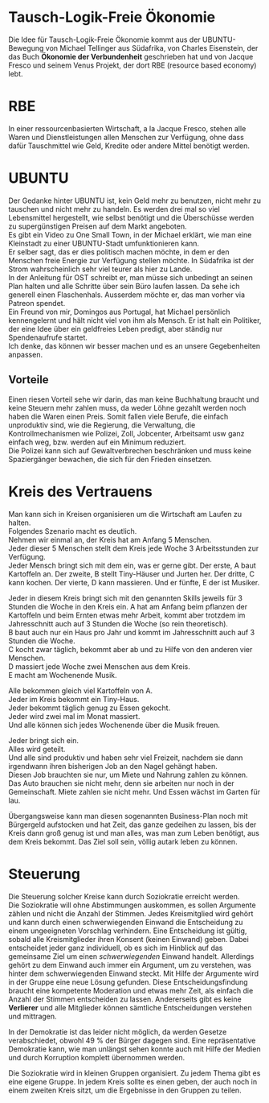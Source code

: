 # Tausch-Logik-Freie Ökonomie 
Die Idee für Tausch-Logik-Freie Ökonomie kommt aus der UBUNTU-Bewegung von Michael Tellinger aus Südafrika, von Charles Eisenstein, der das Buch **Ökonomie der Verbundenheit** geschrieben hat und von Jacque Fresco und seinem Venus Projekt, der dort RBE (resource based economy) lebt.  

# RBE
In einer ressourcenbasierten Wirtschaft, a la Jacque Fresco, stehen alle Waren und Dienstleistungen allen Menschen zur Verfügung, ohne dass dafür Tauschmittel wie Geld, Kredite oder andere Mittel benötigt werden. 

# UBUNTU
Der Gedanke hinter UBUNTU ist, kein Geld mehr zu benutzen, nicht mehr zu tauschen und nicht mehr zu handeln. Es werden drei mal so viel Lebensmittel hergestellt, wie selbst benötigt und die Überschüsse werden zu supergünstigen Preisen auf dem Markt angeboten.  
Es gibt ein Video zu One Small Town, in der Michael erklärt, wie man eine Kleinstadt zu einer UBUNTU-Stadt umfunktionieren kann.  
Er selber sagt, das er dies politisch machen möchte, in dem er den Menschen freie Energie zur Verfügung stellen möchte. In Südafrika ist der Strom wahrscheinlich sehr viel teurer als hier zu Lande.  
In der Anleitung für OST schreibt er, man müsse sich unbedingt an seinen Plan halten und alle Schritte über sein Büro laufen lassen. Da sehe ich generell einen Flaschenhals. 
Ausserdem möchte er, das man vorher via Patreon spendet.  
Ein Freund von mir, Domingos aus Portugal, hat Michael persönlich kennengelernt und hält nicht viel von ihm als Mensch. Er ist halt ein Politiker, der eine Idee über ein geldfreies Leben predigt, aber ständig nur Spendenaufrufe startet.  
Ich denke, das können wir besser machen und es an unsere Gegebenheiten anpassen.

## Vorteile
Einen riesen Vorteil sehe wir darin, das man keine Buchhaltung braucht und keine Steuern mehr zahlen muss, da weder Löhne gezahlt werden noch haben die Waren einen Preis. Somit fallen viele Berufe, die einfach unproduktiv sind, wie die Regierung, die Verwaltung, die Kontrollmechanismen wie Polizei, Zoll, Jobcenter, Arbeitsamt usw ganz einfach weg, bzw. werden auf ein Minimum reduziert.  
Die Polizei kann sich auf Gewaltverbrechen beschränken und muss keine Spaziergänger bewachen, die sich für den Frieden einsetzen.

# Kreis des Vertrauens
Man kann sich in Kreisen organisieren um die Wirtschaft am Laufen zu halten.  
Folgendes Szenario macht es deutlich.  
Nehmen wir einmal an, der Kreis hat am Anfang 5 Menschen.  
Jeder dieser 5 Menschen stellt dem Kreis jede Woche 3 Arbeitsstunden zur Verfügung.  
Jeder Mensch bringt sich mit dem ein, was er gerne gibt.
Der erste, A baut Kartoffeln an.
Der zweite, B stellt Tiny-Häuser und Jurten her.
Der dritte, C kann kochen.
Der vierte, D kann massieren.
Und er fünfte, E der ist Musiker.

Jeder in diesem Kreis bringt sich mit den genannten Skills jeweils für 3 Stunden die Woche in den Kreis ein.
A hat am Anfang beim pflanzen der Kartoffeln und beim Ernten etwas mehr Arbeit, kommt aber trotzdem im Jahresschnitt auch auf 3 Stunden die Woche (so rein theoretisch).  
B baut auch nur ein Haus pro Jahr und kommt im Jahresschnitt auch auf 3 Stunden die Woche.  
C kocht zwar täglich, bekommt aber ab und zu Hilfe von den anderen vier Menschen.  
D massiert jede Woche zwei Menschen aus dem Kreis.  
E macht am Wochenende Musik.  

Alle bekommen gleich viel Kartoffeln von A.  
Jeder im Kreis bekommt ein Tiny-Haus.  
Jeder bekommt täglich genug zu Essen gekocht.  
Jeder wird zwei mal im Monat massiert.  
Und alle können sich jedes Wochenende über die Musik freuen.  

Jeder bringt sich ein.   
Alles wird geteilt.   
Und alle sind produktiv und haben sehr viel Freizeit, nachdem sie dann irgendwann ihren bisherigen Job an den Nagel gehängt haben.  
Diesen Job brauchten sie nur, um Miete und Nahrung zahlen zu können. Das Auto brauchen sie nicht mehr, denn sie arbeiten nur noch in der Gemeinschaft. Miete zahlen sie nicht mehr. Und Essen wächst im Garten für lau.  

Übergangsweise kann man diesen sogenannten Business-Plan noch mit Bürgergeld aufstocken und hat Zeit, das ganze gedeihen zu lassen, bis der Kreis dann groß genug ist und man alles, was man zum Leben benötigt, aus dem Kreis bekommt.
Das Ziel soll sein, völlig autark leben zu können.

# Steuerung
Die Steuerung solcher Kreise kann durch Soziokratie erreicht werden.  
Die Soziokratie will ohne Abstimmungen auskommen, es sollen Argumente zählen und nicht die Anzahl der Stimmen. Jedes Kreismitglied wird gehört und kann durch einen schwerwiegenden Einwand die Entscheidung zu einem ungeeigneten Vorschlag verhindern. Eine Entscheidung ist gültig, sobald alle Kreismitglieder ihren Konsent (keinen Einwand) geben. Dabei entscheidet jeder ganz individuell, ob es sich im Hinblick auf das gemeinsame Ziel um einen *schwerwiegenden* Einwand handelt. Allerdings gehört zu dem Einwand auch immer ein Argument, um zu verstehen, was hinter dem schwerwiegenden Einwand steckt. Mit Hilfe der Argumente wird in der Gruppe eine neue Lösung gefunden. Diese Entscheidungsfindung braucht eine kompetente Moderation und etwas mehr Zeit, als einfach die Anzahl der Stimmen entscheiden zu lassen. Andererseits gibt es keine **Verlierer** und alle Mitglieder können sämtliche Entscheidungen verstehen und mittragen. 

In der Demokratie ist das leider nicht möglich, da werden Gesetze verabschiedet, obwohl 49 % der Bürger dagegen sind. Eine repräsentative Demokratie kann, wie man unlängst sehen konnte auch mit Hilfe der Medien und durch Korruption komplett übernommen werden. 

Die Soziokratie wird in kleinen Gruppen organisiert. Zu jedem Thema gibt es eine eigene Gruppe. In jedem Kreis sollte es einen geben, der auch noch in einem zweiten Kreis sitzt, um die Ergebnisse in den Gruppen zu teilen.

